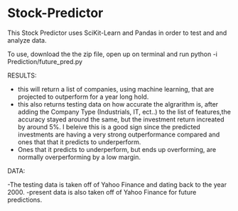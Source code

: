 # Stock-Predictor

This Stock Predictor uses SciKit-Learn and Pandas in order to test and and analyze data.

To use, download the the zip file, open up on terminal and run python -i Prediction/future_pred.py

RESULTS:
- this will return a list of companies, using machine learning, that are projected to outperform for a year long hold.
- this also returns testing data on how accurate the algrarithm is, after adding the Company Type (Industrials, IT, ect..) to   the list of features,the accuracy stayed around the same, but the investment return increated by around 5%.
  I beleive this is a good sign since the predicted investments are having a very strong outperformance compared and ones that
  that it predicts to underperform.
- Ones that it predicts to underperform, but ends up overforming, are normally overperforming by a low margin.

DATA:

-The testing data is taken off of Yahoo Finance and dating back to the year 2000.
-present data is also taken off of Yahoo Finance for future predictions.
